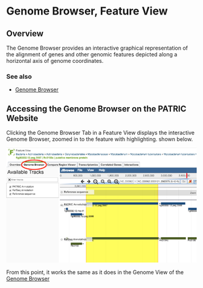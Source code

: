 # Genome Browser, Feature View

## Overview
The Genome Browser provides an interactive graphical representation of the alignment of genes and other genomic features depicted along a horizontal axis of genome coordinates.

### See also
  * [Genome Browser](../organisms_taxon/genome_browser.html)

## Accessing the Genome Browser on the PATRIC Website
Clicking the Genome Browser Tab in a Feature View displays the interactive Genome Browser, zoomed in to the feature with highlighting.  shown below. 

![Genome Browser](../images/genome_browser_feature.png)

From this point, it works the same as it does in the Genome View of the [Genome Browser](../organisms_taxon/genome_browser.html)

